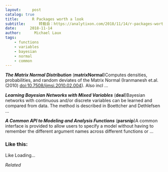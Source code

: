 ```yaml
---
layout:     post
catalog: true
title:      R Packages worth a look
subtitle:      转载自：https://analytixon.com/2018/11/14/r-packages-worth-a-look-1333/
date:      2018-11-14
author:      Michael Laux
tags:
    - functions
    - variables
    - bayesian
    - normal
    - common
---
```


***The Matrix Normal Distribution*** (**matrixNormal**)Computes densities, probabilities, and random deviates of the Matrix Normal (Iranmanesh et.al. (2010) <doi:10.7508/ijmsi.2010.02.004>). Also incl …

***Learning Bayesian Networks with Mixed Variables*** (**deal**)Bayesian networks with continuous and/or discrete variables can be learned and compared from data. The method is described in Boettcher and Dethlefsen …

***A Common API to Modeling and Analysis Functions*** (**parsnip**)A common interface is provided to allow users to specify a model without having to remember the different argument names across different functions or …





### Like this:

Like Loading...


*Related*

